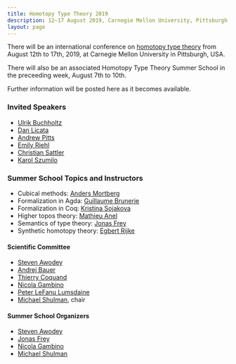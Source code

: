 ```yaml
---
title: Homotopy Type Theory 2019
description: 12–17 August 2019, Carnegie Mellon University, Pittsburgh, USA
layout: page
---
```


There will be an international conference on [homotopy type
theory](https://homotopytypetheory.org) from August 12th to 17th,
2019, at Carnegie Mellon University in Pittsburgh, USA.

There will also be an associated Homotopy Type Theory Summer School in the
preceeding week, August 7th to 10th.

Further information will be posted here as it becomes available.

### Invited Speakers

* [Ulrik Buchholtz](https://www2.mathematik.tu-darmstadt.de/~buchholtz/)
* [Dan Licata](http://dlicata.web.wesleyan.edu)
* [Andrew Pitts](https://www.cl.cam.ac.uk/~amp12/)
* [Emily Riehl](http://www.math.jhu.edu/~eriehl/)
* [Christian Sattler](https://www.chalmers.se/en/staff/Pages/sattler.aspx)
* [Karol Szumilo](http://www1.maths.leeds.ac.uk/~pmtks/)

### Summer School Topics and Instructors

* Cubical methods: [Anders Mortberg](http://www.cs.cmu.edu/~amoertbe/)
* Formalization in Agda: [Guillaume Brunerie](https://guillaumebrunerie.github.io)
* Formalization in Coq: [Kristina Sojakova](http://www.cs.cornell.edu/~ks858/)
* Higher topos theory: [Mathieu Anel](http://mathieu.anel.free.fr)
* Semantics of type theory: [Jonas Frey](https://sites.google.com/site/jonasfreysite/)
* Synthetic homotopy theory: [Egbert Rijke](https://github.com/EgbertRijke)

#### Scientific Committee

* [Steven Awodey](https://www.andrew.cmu.edu/user/awodey/)
* [Andrej Bauer](http://www.andrej.com/)
* [Thierry Coquand](http://www.cse.chalmers.se/~coquand/)
* [Nicola Gambino](http://www1.maths.leeds.ac.uk/~pmtng/)
* [Peter LeFanu Lumsdaine](http://peterlefanulumsdaine.com)
* [Michael Shulman](http://home.sandiego.edu/~shulman/), chair

#### Summer School Organizers

* [Steven Awodey](https://www.andrew.cmu.edu/user/awodey/)
* [Jonas Frey](https://sites.google.com/site/jonasfreysite/)
* [Nicola Gambino](http://www1.maths.leeds.ac.uk/~pmtng/)
* [Michael Shulman](http://home.sandiego.edu/~shulman/)
